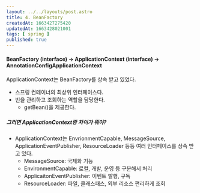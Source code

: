 ```yaml
---
layout: ../../layouts/post.astro
title: 4. BeanFactory
createdAt: 1663427275420
updatedAt: 1663428021001
tags: [ spring ]
published: true
---
```


#### BeanFactory (interface) -> ApplicationContext (interface) -> AnnotationConfigApplicationContext

ApplicationContext는 BeanFactory를 상속 받고 있었다.

- 스프링 컨테이너의 최상위 인터페이스다.
- 빈을 관리하고 조회하는 역할을 담당한다.
  - getBean()을 제공한다.

##### 그러면 ApplicationContext랑 차이가 뭐야?

- ApplicationContext는 EnvrionmentCapable, MessageSource, ApplicationEventPublisher, ResourceLoader 등등 여러 인터페이스를 상속 받고
  있다.
  - MessageSource: 국제화 기능
  - EnvironmentCapable: 로컬, 개발, 운영 등 구분해서 처리
  - ApplicaitonEventPublisher: 이벤트 발행, 구독
  - ResourceLoader: 파일, 클래스패스, 외부 리소스 편리하게 조회
